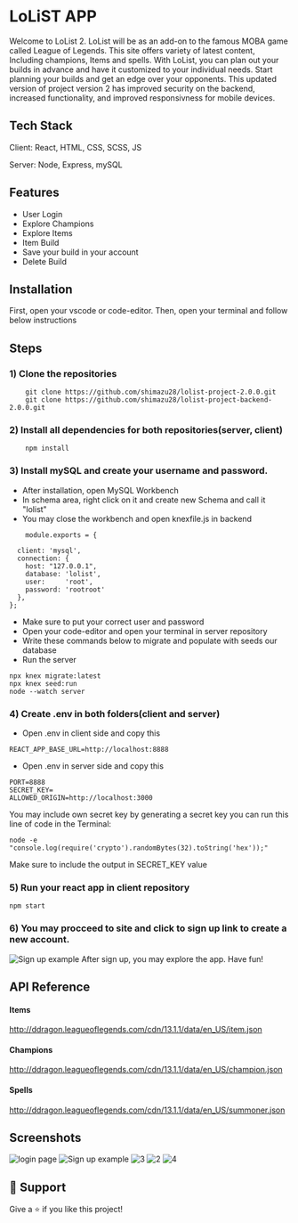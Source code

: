 # LoLiST APP

Welcome to LoList 2. LoList will be as an add-on to the famous MOBA game called League of Legends. This site offers variety of latest content, Including champions, Items and spells. With LoList, you can plan out your builds in advance and have it customized to your individual needs. Start planning your builds and get an edge over your opponents. This updated version of project version 2 has improved security on the backend, increased functionality, and improved responsivness for mobile devices.

## Tech Stack

Client: React, HTML, CSS, SCSS, JS

Server: Node, Express, mySQL

## Features
- User Login
- Explore Champions
- Explore Items
- Item Build
- Save your build in your account
- Delete Build

## Installation
First, open your vscode or code-editor.
Then, open your terminal and follow below instructions

## Steps
### 1) Clone the repositories

```
    git clone https://github.com/shimazu28/lolist-project-2.0.0.git
    git clone https://github.com/shimazu28/lolist-project-backend-2.0.0.git
```
### 2) Install all dependencies for both repositories(server, client)
```
    npm install 

```
### 3) Install mySQL and create your username and password.
- After installation, open MySQL Workbench
- In schema area, right click on it and create new Schema and call it "lolist"
- You may close the workbench and open knexfile.js in backend
```
    module.exports = {
    
  client: 'mysql',
  connection: {
    host: "127.0.0.1",
    database: 'lolist',
    user:     'root',
    password: 'rootroot'
  },
};
```
- Make sure to put your correct user and password
- Open your code-editor and open your terminal in server repository
- Write these commands below to migrate and populate with seeds our database
- Run the server
```
npx knex migrate:latest
npx knex seed:run
node --watch server
```
### 4) Create .env in both folders(client and server)
- Open .env in client side and copy this
```
REACT_APP_BASE_URL=http://localhost:8888
```
- Open .env in server side and copy this
```
PORT=8888
SECRET_KEY=
ALLOWED_ORIGIN=http://localhost:3000
```
You may include own secret key by generating a secret key you can run this line of code in the Terminal: 
```
node -e "console.log(require('crypto').randomBytes(32).toString('hex'));"
```
Make sure to include the output in SECRET_KEY value
### 5) Run your react app in client repository
```
npm start
```

### 6) You may procceed to site and click to sign up link to create a new account.
![Sign up example](https://user-images.githubusercontent.com/48660175/225451292-b4af3acb-6c96-414b-a87c-e25e880d92ff.PNG)
After sign up, you may explore the app. Have fun!

## API Reference
#### Items
http://ddragon.leagueoflegends.com/cdn/13.1.1/data/en_US/item.json
#### Champions
http://ddragon.leagueoflegends.com/cdn/13.1.1/data/en_US/champion.json
#### Spells
http://ddragon.leagueoflegends.com/cdn/13.1.1/data/en_US/summoner.json

## Screenshots
![login page](https://user-images.githubusercontent.com/48660175/225451398-a72ce5bd-adf1-4a3c-a160-676d99a396fb.PNG)
![Sign up example](https://user-images.githubusercontent.com/48660175/225451292-b4af3acb-6c96-414b-a87c-e25e880d92ff.PNG)
![3](https://user-images.githubusercontent.com/48660175/225451493-cefdad1f-fc72-4b79-90f6-a4bf6fbb0a9f.PNG)
![2](https://user-images.githubusercontent.com/48660175/225451502-1a964df0-2e82-436a-8cd4-d8c46b1e5cff.PNG)
![4](https://user-images.githubusercontent.com/48660175/225451508-a641733c-867b-4125-b4ef-58d13a0a1ea7.PNG)

## 🤝 Support

Give a ⭐️ if you like this project!
